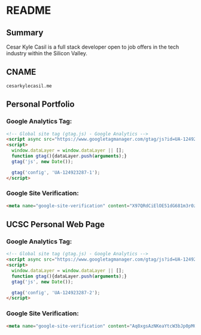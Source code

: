 # README

## Summary

Cesar Kyle Casil is a full stack developer open to job offers in the tech industry within the Silicon Valley.

## CNAME

`cesarkylecasil.me`

## Personal Portfolio

### Google Analytics Tag:
```HTML
<!-- Global site tag (gtag.js) - Google Analytics -->
<script async src="https://www.googletagmanager.com/gtag/js?id=UA-124923287-1"></script>
<script>
  window.dataLayer = window.dataLayer || [];
  function gtag(){dataLayer.push(arguments);}
  gtag('js', new Date());

  gtag('config', 'UA-124923287-1');
</script>
```

### Google Site Verification:

```HTML
<meta name="google-site-verification" content="X97QRdCiElOE51dG681m3r0zTvP6oZn-lGv3QG7NPIc" />
```

## UCSC Personal Web Page

### Google Analytics Tag:

``` HTML
<!-- Global site tag (gtag.js) - Google Analytics -->
<script async src="https://www.googletagmanager.com/gtag/js?id=UA-124923287-2"></script>
<script>
  window.dataLayer = window.dataLayer || [];
  function gtag(){dataLayer.push(arguments);}
  gtag('js', new Date());

  gtag('config', 'UA-124923287-2');
</script>
```

### Google Site Verification:

```HTML
<meta name="google-site-verification" content="Aq8xgsAzNKeaYtcW3bJp0pMGzATUrioQ9W5s9g0-sK4" />
```